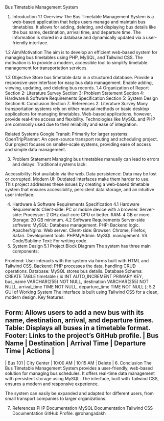 Bus Timetable Management System
1. Introduction
1.1 Overview
The Bus Timetable Management System is a web-based application that helps users manage and maintain bus timetables. It allows for adding, deleting, and displaying bus details like the bus name, destination, arrival time, and departure time. The information is stored in a database and dynamically updated via a user-friendly interface.

1.2 Aim/Motivation
The aim is to develop an efficient web-based system for managing bus timetables using PHP, MySQL, and Tailwind CSS. The motivation is to provide a modern, accessible tool to simplify timetable management for transportation services.

1.3 Objective
Store bus timetable data in a structured database.
Provide a responsive user interface for easy bus data management.
Enable adding, viewing, updating, and deleting bus records.
1.4 Organization of Report
Section 2: Literature Survey
Section 3: Problem Statement
Section 4: Hardware & Software Requirements Specification
Section 5: System Design
Section 6: Conclusion
Section 7: References
2. Literature Survey
Many transportation systems rely on either manual methods or basic desktop applications for managing timetables. Web-based applications, however, provide real-time access and flexibility. Technologies like MySQL and PHP are commonly used due to their reliability and ease of integration.

Related Systems
Google Transit: Primarily for larger systems.
OpenTripPlanner: An open-source transport routing and scheduling project.
Our project focuses on smaller-scale systems, providing ease of access and simple data management.

3. Problem Statement
Managing bus timetables manually can lead to errors and delays. Traditional systems lack:

Accessibility: Not available via the web.
Data persistence: Data may be lost or corrupted.
Modern UI: Outdated interfaces make them harder to use.
This project addresses these issues by creating a web-based timetable system that ensures accessibility, persistent data storage, and an intuitive user interface.

4. Hardware & Software Requirements Specification
4.1 Hardware Requirements
Client-side: PC or mobile device with a browser.
Server-side:
Processor: 2 GHz dual-core CPU or better.
RAM: 4 GB or more.
Storage: 20 GB minimum.
4.2 Software Requirements
Server-side software:
MySQL: Database management.
PHP: Backend logic.
Apache/Nginx: Web server.
Client-side:
Browser: Chrome, Firefox, Safari.
Development tools:
PHPMyAdmin: MySQL management.
VS Code/Sublime Text: For writing code.
5. System Design
5.1 Project Block Diagram
The system has three main components:

Frontend: User interacts with the system via forms built with HTML and Tailwind CSS.
Backend: PHP processes the data, handling CRUD operations.
Database: MySQL stores bus details.
Database Schema:
CREATE TABLE timetable (
    id INT AUTO_INCREMENT PRIMARY KEY,
    bus_name VARCHAR(255) NOT NULL,
    destination VARCHAR(255) NOT NULL,
    arrival_time TIME NOT NULL,
    departure_time TIME NOT NULL
);
5.2 GUI of Working System
The interface is built using Tailwind CSS for a clean, modern design. Key features:

Form: Allows users to add a new bus with its name, destination, arrival, and departure times.
Table: Displays all buses in a timetable format.
Footer: Links to the project’s GitHub profile.
| Bus Name | Destination | Arrival Time | Departure Time | Actions |
--------------------------------------------------------------------
| Bus 101  | City Center | 10:00 AM     | 10:15 AM       | Delete  |
6. Conclusion
The Bus Timetable Management System provides a user-friendly, web-based solution for managing bus schedules. It offers real-time data management with persistent storage using MySQL. The interface, built with Tailwind CSS, ensures a modern and responsive experience.

The system can easily be expanded and adapted for different users, from small transport companies to larger organizations.

7. References
PHP Documentation
MySQL Documentation
Tailwind CSS Documentation
GitHub Profile: @rohangadakh
